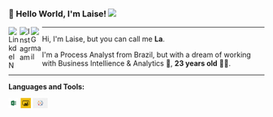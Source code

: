 ### 👋 Hello World, I'm Laise!  <img src="https://github.com/TheDudeThatCode/TheDudeThatCode/blob/master/Assets/Earth.gif" width="24px">

<a target="_blank" href="https://www.linkedin.com/in/laiselopes/">
  <img align="left" alt="LinkdeIN" width="22px" src="https://cdn.jsdelivr.net/npm/simple-icons@v3/icons/linkedin.svg" />
</a>
<a target="_blank" href="https://www.instagram.com/_laa_lopes/?hl=pt-br">
  <img align="left" alt="Instagram" width="22px" src="https://cdn.jsdelivr.net/npm/simple-icons@v3/icons/instagram.svg" />
</a>
<a target="_blank" href="mailto:laisedaianeclopes@gmail.com">
  <img align="left" alt="Gmail" width="22px" src="https://cdn.jsdelivr.net/npm/simple-icons@v3/icons/gmail.svg" />
</a>


---- 


Hi, I'm Laise, but you can call me **La**. 

I'm a Process Analyst from Brazil, but with a dream of working with Business Intellience & Analytics 💚, **23 years old** 👶🏻.  


----


**Languages and Tools:**  

<code><img height="20" src="https://github.com/LaiseLopes/LaiseLopes/blob/master/microsoft_excel_logo_250_250_0.png"></code>
<code><img height="20" src="https://github.com/LaiseLopes/LaiseLopes/blob/master/social-default-image.png"></code>
<code><img height="20" src="https://github.com/LaiseLopes/LaiseLopes/blob/master/tableau.png"></code>

